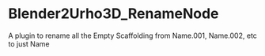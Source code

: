 # Blender2Urho3D_RenameNode
A plugin to rename all the Empty Scaffolding from Name.001, Name.002, etc to just Name
